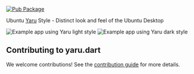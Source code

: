 [![Pub Package](https://img.shields.io/pub/v/yaru.svg)](https://pub.dev/packages/yaru)

Ubuntu [Yaru](https://github.com/ubuntu/yaru) Style - Distinct look and feel of the Ubuntu Desktop

![Example app using Yaru light style](https://github.com/ubuntu/yaru.dart/screenshot_light.png)
![Example app using Yaru dark style](https://github.com/ubuntu/yaru.dart/screenshot_dark.png)

## Contributing to yaru.dart

We welcome contributions! See the [contribution guide](CONTRIBUTING.md) for more details.
